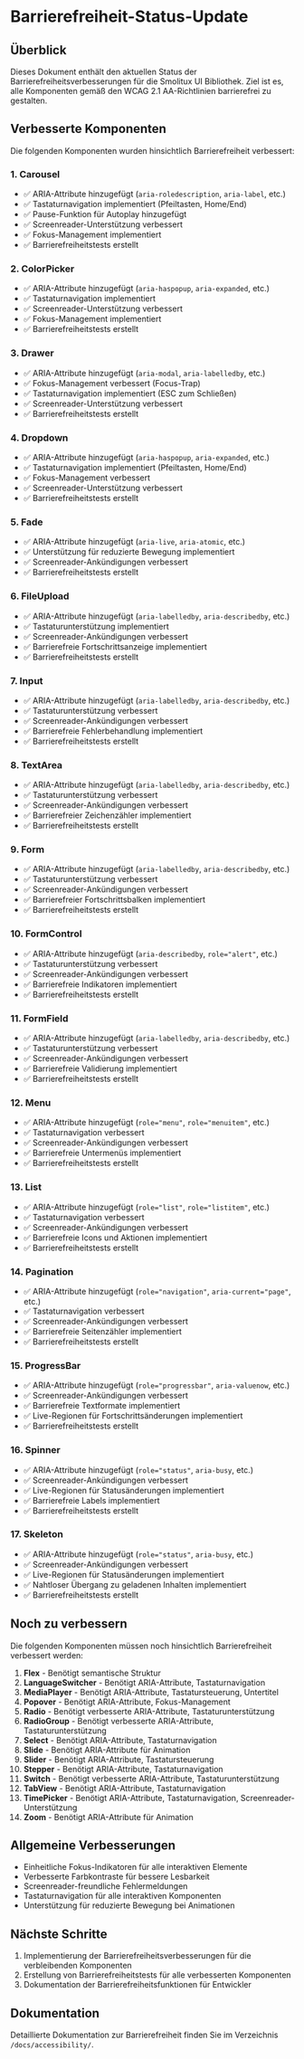# Barrierefreiheit-Status-Update

## Überblick

Dieses Dokument enthält den aktuellen Status der Barrierefreiheitsverbesserungen für die Smolitux UI Bibliothek. Ziel ist es, alle Komponenten gemäß den WCAG 2.1 AA-Richtlinien barrierefrei zu gestalten.

## Verbesserte Komponenten

Die folgenden Komponenten wurden hinsichtlich Barrierefreiheit verbessert:

### 1. Carousel
- ✅ ARIA-Attribute hinzugefügt (`aria-roledescription`, `aria-label`, etc.)
- ✅ Tastaturnavigation implementiert (Pfeiltasten, Home/End)
- ✅ Pause-Funktion für Autoplay hinzugefügt
- ✅ Screenreader-Unterstützung verbessert
- ✅ Fokus-Management implementiert
- ✅ Barrierefreiheitstests erstellt

### 2. ColorPicker
- ✅ ARIA-Attribute hinzugefügt (`aria-haspopup`, `aria-expanded`, etc.)
- ✅ Tastaturnavigation implementiert
- ✅ Screenreader-Unterstützung verbessert
- ✅ Fokus-Management implementiert
- ✅ Barrierefreiheitstests erstellt

### 3. Drawer
- ✅ ARIA-Attribute hinzugefügt (`aria-modal`, `aria-labelledby`, etc.)
- ✅ Fokus-Management verbessert (Focus-Trap)
- ✅ Tastaturnavigation implementiert (ESC zum Schließen)
- ✅ Screenreader-Unterstützung verbessert
- ✅ Barrierefreiheitstests erstellt

### 4. Dropdown
- ✅ ARIA-Attribute hinzugefügt (`aria-haspopup`, `aria-expanded`, etc.)
- ✅ Tastaturnavigation implementiert (Pfeiltasten, Home/End)
- ✅ Fokus-Management verbessert
- ✅ Screenreader-Unterstützung verbessert
- ✅ Barrierefreiheitstests erstellt

### 5. Fade
- ✅ ARIA-Attribute hinzugefügt (`aria-live`, `aria-atomic`, etc.)
- ✅ Unterstützung für reduzierte Bewegung implementiert
- ✅ Screenreader-Ankündigungen verbessert
- ✅ Barrierefreiheitstests erstellt

### 6. FileUpload
- ✅ ARIA-Attribute hinzugefügt (`aria-labelledby`, `aria-describedby`, etc.)
- ✅ Tastaturunterstützung implementiert
- ✅ Screenreader-Ankündigungen verbessert
- ✅ Barrierefreie Fortschrittsanzeige implementiert
- ✅ Barrierefreiheitstests erstellt

### 7. Input
- ✅ ARIA-Attribute hinzugefügt (`aria-labelledby`, `aria-describedby`, etc.)
- ✅ Tastaturunterstützung verbessert
- ✅ Screenreader-Ankündigungen verbessert
- ✅ Barrierefreie Fehlerbehandlung implementiert
- ✅ Barrierefreiheitstests erstellt

### 8. TextArea
- ✅ ARIA-Attribute hinzugefügt (`aria-labelledby`, `aria-describedby`, etc.)
- ✅ Tastaturunterstützung verbessert
- ✅ Screenreader-Ankündigungen verbessert
- ✅ Barrierefreier Zeichenzähler implementiert
- ✅ Barrierefreiheitstests erstellt

### 9. Form
- ✅ ARIA-Attribute hinzugefügt (`aria-labelledby`, `aria-describedby`, etc.)
- ✅ Tastaturunterstützung verbessert
- ✅ Screenreader-Ankündigungen verbessert
- ✅ Barrierefreier Fortschrittsbalken implementiert
- ✅ Barrierefreiheitstests erstellt

### 10. FormControl
- ✅ ARIA-Attribute hinzugefügt (`aria-describedby`, `role="alert"`, etc.)
- ✅ Tastaturunterstützung verbessert
- ✅ Screenreader-Ankündigungen verbessert
- ✅ Barrierefreie Indikatoren implementiert
- ✅ Barrierefreiheitstests erstellt

### 11. FormField
- ✅ ARIA-Attribute hinzugefügt (`aria-labelledby`, `aria-describedby`, etc.)
- ✅ Tastaturunterstützung verbessert
- ✅ Screenreader-Ankündigungen verbessert
- ✅ Barrierefreie Validierung implementiert
- ✅ Barrierefreiheitstests erstellt

### 12. Menu
- ✅ ARIA-Attribute hinzugefügt (`role="menu"`, `role="menuitem"`, etc.)
- ✅ Tastaturnavigation verbessert
- ✅ Screenreader-Ankündigungen verbessert
- ✅ Barrierefreie Untermenüs implementiert
- ✅ Barrierefreiheitstests erstellt

### 13. List
- ✅ ARIA-Attribute hinzugefügt (`role="list"`, `role="listitem"`, etc.)
- ✅ Tastaturnavigation verbessert
- ✅ Screenreader-Ankündigungen verbessert
- ✅ Barrierefreie Icons und Aktionen implementiert
- ✅ Barrierefreiheitstests erstellt

### 14. Pagination
- ✅ ARIA-Attribute hinzugefügt (`role="navigation"`, `aria-current="page"`, etc.)
- ✅ Tastaturnavigation verbessert
- ✅ Screenreader-Ankündigungen verbessert
- ✅ Barrierefreie Seitenzähler implementiert
- ✅ Barrierefreiheitstests erstellt

### 15. ProgressBar
- ✅ ARIA-Attribute hinzugefügt (`role="progressbar"`, `aria-valuenow`, etc.)
- ✅ Screenreader-Ankündigungen verbessert
- ✅ Barrierefreie Textformate implementiert
- ✅ Live-Regionen für Fortschrittsänderungen implementiert
- ✅ Barrierefreiheitstests erstellt

### 16. Spinner
- ✅ ARIA-Attribute hinzugefügt (`role="status"`, `aria-busy`, etc.)
- ✅ Screenreader-Ankündigungen verbessert
- ✅ Live-Regionen für Statusänderungen implementiert
- ✅ Barrierefreie Labels implementiert
- ✅ Barrierefreiheitstests erstellt

### 17. Skeleton
- ✅ ARIA-Attribute hinzugefügt (`role="status"`, `aria-busy`, etc.)
- ✅ Screenreader-Ankündigungen verbessert
- ✅ Live-Regionen für Statusänderungen implementiert
- ✅ Nahtloser Übergang zu geladenen Inhalten implementiert
- ✅ Barrierefreiheitstests erstellt

## Noch zu verbessern

Die folgenden Komponenten müssen noch hinsichtlich Barrierefreiheit verbessert werden:

1. **Flex** - Benötigt semantische Struktur
2. **LanguageSwitcher** - Benötigt ARIA-Attribute, Tastaturnavigation
3. **MediaPlayer** - Benötigt ARIA-Attribute, Tastatursteuerung, Untertitel
4. **Popover** - Benötigt ARIA-Attribute, Fokus-Management
5. **Radio** - Benötigt verbesserte ARIA-Attribute, Tastaturunterstützung
6. **RadioGroup** - Benötigt verbesserte ARIA-Attribute, Tastaturunterstützung
7. **Select** - Benötigt ARIA-Attribute, Tastaturnavigation
8. **Slide** - Benötigt ARIA-Attribute für Animation
9. **Slider** - Benötigt ARIA-Attribute, Tastatursteuerung
10. **Stepper** - Benötigt ARIA-Attribute, Tastaturnavigation
11. **Switch** - Benötigt verbesserte ARIA-Attribute, Tastaturunterstützung
12. **TabView** - Benötigt ARIA-Attribute, Tastaturnavigation
13. **TimePicker** - Benötigt ARIA-Attribute, Tastaturnavigation, Screenreader-Unterstützung
14. **Zoom** - Benötigt ARIA-Attribute für Animation

## Allgemeine Verbesserungen

- Einheitliche Fokus-Indikatoren für alle interaktiven Elemente
- Verbesserte Farbkontraste für bessere Lesbarkeit
- Screenreader-freundliche Fehlermeldungen
- Tastaturnavigation für alle interaktiven Komponenten
- Unterstützung für reduzierte Bewegung bei Animationen

## Nächste Schritte

1. Implementierung der Barrierefreiheitsverbesserungen für die verbleibenden Komponenten
2. Erstellung von Barrierefreiheitstests für alle verbesserten Komponenten
3. Dokumentation der Barrierefreiheitsfunktionen für Entwickler

## Dokumentation

Detaillierte Dokumentation zur Barrierefreiheit finden Sie im Verzeichnis `/docs/accessibility/`.
